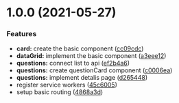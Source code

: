 # 1.0.0 (2021-05-27)


### Features

* **card:** create the basic component ([cc09cdc](https://github.com/najafsen/hey-car/commit/cc09cdcde53e9d55c2b48e17d4d2475f257d32f2))
* **dataGrid:** implement the basic component ([a3eee12](https://github.com/najafsen/hey-car/commit/a3eee1231dc995d0ba30bdd99d516b3ca0c89e1b))
* **questions:** connect list to api ([ef2b4a6](https://github.com/najafsen/hey-car/commit/ef2b4a6d515fba35453fd84b11163bfdb3d3710d))
* **questions:** create questionCard component ([c0006ea](https://github.com/najafsen/hey-car/commit/c0006ea2e9809bbf3d2771c0b057e403940c82ce))
* **questions:** implement detalis page ([d265448](https://github.com/najafsen/hey-car/commit/d265448aa88ccc00cf9029829bd66212f1423818))
* register service workers ([45c6005](https://github.com/najafsen/hey-car/commit/45c600584f9072bc66c664495d0a746b25936b63))
* setup basic routing ([4868a3d](https://github.com/najafsen/hey-car/commit/4868a3d6fdc7a9fd4a71f5f3dd045938d2f3955c))
